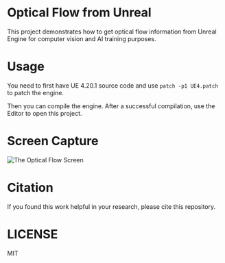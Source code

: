 # Optical Flow from Unreal

This project demonstrates how to get optical flow information from Unreal Engine for computer vision and AI training purposes.

# Usage

You need to first have UE 4.20.1 source code and use `patch -p1 UE4.patch` to patch the engine.

Then you can compile the engine. After a successful compilation, use the Editor to open this project.

# Screen Capture

![The Optical Flow Screen]()

# Citation

If you found this work helpful in your research, please cite this repository.

# LICENSE

MIT